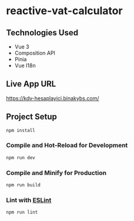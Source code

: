 # reactive-vat-calculator

## Technologies Used

- Vue 3
- Composition API
- Pinia
- Vue I18n

## Live App URL

https://kdv-hesaplayici.binakybs.com/

## Project Setup

```sh
npm install
```

### Compile and Hot-Reload for Development

```sh
npm run dev
```

### Compile and Minify for Production

```sh
npm run build
```

### Lint with [ESLint](https://eslint.org/)

```sh
npm run lint
```
